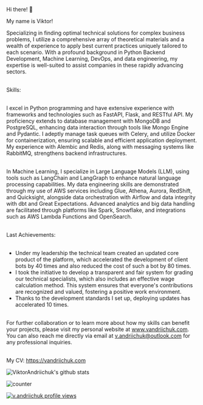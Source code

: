 Hi there! 👋

My name is Viktor!

Specializing in finding optimal technical solutions for complex business problems, I utilize a comprehensive array of theoretical materials and a wealth of experience to apply best current practices uniquely tailored to each scenario. With a profound background in Python Backend Development, Machine Learning, DevOps, and data engineering, my expertise is well-suited to assist companies in these rapidly advancing sectors.<br /><br />

Skills:<br /><br />

I excel in Python programming and have extensive experience with frameworks and technologies such as FastAPI, Flask, and RESTful API. My proficiency extends to database management with MongoDB and PostgreSQL, enhancing data interaction through tools like Mongo Engine and Pydantic. I adeptly manage task queues with Celery, and utilize Docker for containerization, ensuring scalable and efficient application deployment. My experience with Alembic and Redis, along with messaging systems like RabbitMQ, strengthens backend infrastructures.<br /><br />

In Machine Learning, I specialize in Large Language Models (LLM), using tools such as LangChain and LangGraph to enhance natural language processing capabilities. My data engineering skills are demonstrated through my use of AWS services including Glue, Athena, Aurora, RedShift, and Quicksight, alongside data orchestration with Airflow and data integrity with dbt and Great Expectations. Advanced analytics and big data handling are facilitated through platforms like Spark, Snowflake, and integrations such as AWS Lambda Functions and OpenSearch.<br /><br />

Last Achievements:<br /><br />

- Under my leadership the technical team created an updated core product of the platform, which accelerated the development of client bots by 40 times and also reduced the cost of such a bot by 80 times.<br />
- I took the initiative to develop a transparent and fair system for grading our technical specialists, which also includes an effective wage calculation method. This system ensures that everyone's contributions
are recognized and valued, fostering a positive work environment.<br />
- Thanks to the development standards I set up, deploying updates has accelerated 10 times.<br /><br />

For further collaboration or to learn more about how my skills can benefit your projects, please visit my personal website at www.vandriichuk.com. You can also reach me directly via email at v.andriichuk@outlook.com for any professional inquiries.<br /><br />

My CV: https://vandriichuk.com<br />

![ViktorAndriichuk's github stats](https://github-readme-stats.vercel.app/api?username=vvandriichuk&show_icons=true&theme=default)

![counter](https://en9lfhj3jp4fh2n.m.pipedream.net)

[![v.andriichuk profile views](https://u8views.com/api/v1/github/profiles/16862785/views/day-week-month-total-count.svg)](https://u8views.com/github/vvandriichuk)
